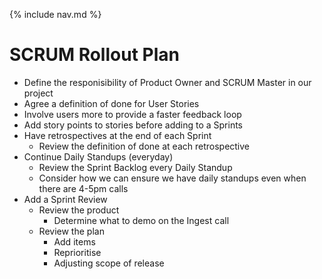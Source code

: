 {% include nav.md %}

# SCRUM Rollout Plan
- Define the responisibility of Product Owner and SCRUM Master in our project
- Agree a definition of done for User Stories
- Involve users more to provide a faster feedback loop
- Add story points to stories before adding to a Sprints
- Have retrospectives at the end of each Sprint
  - Review the definition of done at each retrospective
- Continue Daily Standups (everyday)
  - Review the Sprint Backlog every Daily Standup
  - Consider how we can ensure we have daily standups even when there are 4-5pm calls
- Add a Sprint Review
  - Review the product
    - Determine what to demo on the Ingest call
  - Review the plan
    - Add items
    - Reprioritise
    - Adjusting scope of release
